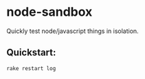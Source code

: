 # node-sandbox
Quickly test node/javascript things in isolation.

## Quickstart:
```
rake restart log
```
